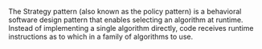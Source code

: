 The Strategy pattern (also known as the policy pattern) is a behavioral software design pattern that enables selecting an algorithm at runtime. 
Instead of implementing a single algorithm directly, code receives runtime instructions as to which in a family of algorithms to use.